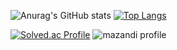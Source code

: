 ![Anurag's GitHub stats](https://github-readme-stats.vercel.app/api?username=ChaRob&show_icons=true&theme=blue-green&count_private=true&include_all_commits=true)
[![Top Langs](https://github-readme-stats.vercel.app/api/top-langs/?username=ChaRob&hide=ShaderLab)](https://github.com/anuraghazra/github-readme-stats)

[![Solved.ac Profile](http://mazassumnida.wtf/api/v2/generate_badge?boj=how8160)](https://solved.ac/how8160/)
![mazandi profile](http://mazandi.herokuapp.com/api?handle=how8160&theme=dark)
